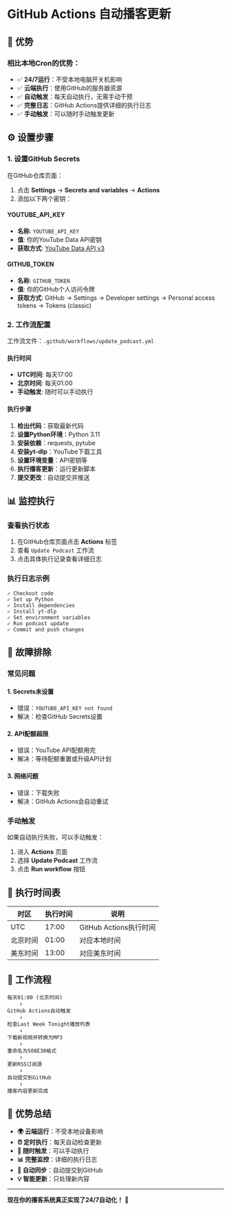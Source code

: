 # GitHub Actions 自动播客更新

## 🚀 优势

### **相比本地Cron的优势：**
- ✅ **24/7运行**：不受本地电脑开关机影响
- ✅ **云端执行**：使用GitHub的服务器资源
- ✅ **自动触发**：每天自动执行，无需手动干预
- ✅ **完整日志**：GitHub Actions提供详细的执行日志
- ✅ **手动触发**：可以随时手动触发更新

## ⚙️ 设置步骤

### **1. 设置GitHub Secrets**

在GitHub仓库页面：
1. 点击 **Settings** → **Secrets and variables** → **Actions**
2. 添加以下两个密钥：

#### **YOUTUBE_API_KEY**
- **名称**: `YOUTUBE_API_KEY`
- **值**: 你的YouTube Data API密钥
- **获取方式**: [YouTube Data API v3](https://console.developers.google.com/apis/api/youtube.googleapis.com/overview)

#### **GITHUB_TOKEN**
- **名称**: `GITHUB_TOKEN`
- **值**: 你的GitHub个人访问令牌
- **获取方式**: GitHub → Settings → Developer settings → Personal access tokens → Tokens (classic)

### **2. 工作流配置**

工作流文件：`.github/workflows/update_podcast.yml`

#### **执行时间**
- **UTC时间**: 每天17:00
- **北京时间**: 每天01:00
- **手动触发**: 随时可以手动执行

#### **执行步骤**
1. **检出代码**：获取最新代码
2. **设置Python环境**：Python 3.11
3. **安装依赖**：requests, pytube
4. **安装yt-dlp**：YouTube下载工具
5. **设置环境变量**：API密钥等
6. **执行播客更新**：运行更新脚本
7. **提交更改**：自动提交并推送

## 📊 监控执行

### **查看执行状态**
1. 在GitHub仓库页面点击 **Actions** 标签
2. 查看 `Update Podcast` 工作流
3. 点击具体执行记录查看详细日志

### **执行日志示例**
```
✓ Checkout code
✓ Set up Python
✓ Install dependencies
✓ Install yt-dlp
✓ Set environment variables
✓ Run podcast update
✓ Commit and push changes
```

## 🔧 故障排除

### **常见问题**

#### **1. Secrets未设置**
- 错误：`YOUTUBE_API_KEY not found`
- 解决：检查GitHub Secrets设置

#### **2. API配额超限**
- 错误：YouTube API配额用完
- 解决：等待配额重置或升级API计划

#### **3. 网络问题**
- 错误：下载失败
- 解决：GitHub Actions会自动重试

### **手动触发**
如果自动执行失败，可以手动触发：
1. 进入 **Actions** 页面
2. 选择 **Update Podcast** 工作流
3. 点击 **Run workflow** 按钮

## 📅 执行时间表

| 时区 | 执行时间 | 说明 |
|------|----------|------|
| UTC | 17:00 | GitHub Actions执行时间 |
| 北京时间 | 01:00 | 对应本地时间 |
| 美东时间 | 13:00 | 对应美东时间 |

## 🎯 工作流程

```
每天01:00 (北京时间)
    ↓
GitHub Actions自动触发
    ↓
检查Last Week Tonight播放列表
    ↓
下载新视频并转换为MP3
    ↓
重命名为S08E30格式
    ↓
更新RSS订阅源
    ↓
自动提交到GitHub
    ↓
播客内容更新完成
```

## 🚀 优势总结

- **🌍 云端运行**：不受本地设备影响
- **⏰ 定时执行**：每天自动检查更新
- **📱 随时触发**：可以手动执行
- **📊 完整监控**：详细的执行日志
- **🔄 自动同步**：自动提交到GitHub
- **💡 智能更新**：只处理新内容

---

**现在你的播客系统真正实现了24/7自动化！** 🎉
